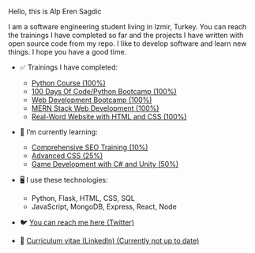 Hello, this is Alp Eren Sagdic

I am a software engineering student living in Izmir, Turkey. You can reach the trainings I have completed so far
and the projects I have written with open source code from my repo. I like to develop software and learn new things. 
I hope you have a good time.


- ✅ Trainings I have completed:
  + <a href="https://www.udemy.com/course/sifirdan-ileri-seviyeye-python/">Python Course (100%)</a>
  + <a href="https://www.udemy.com/course/100-days-of-code/">100 Days Of Code/Python Bootcamp (100%)</a>
  + <a href="https://www.udemy.com/course/the-complete-web-development-bootcamp/">Web Development Bootcamp (100%)</a>
  + <a href="https://www.udemy.com/course/react-nodejs-express-mongodb-the-mern-fullstack-guide/">MERN Stack Web Development (100%)</a>
  + <a href="https://www.udemy.com/course/design-and-develop-a-killer-website-with-html5-and-css3/">Real-Word Website with HTML and CSS (100%)</a>

- 🌱 I’m currently learning:
  + <a href="https://www.udemy.com/course/seo-get-to-number1-in-google-search/">Comprehensive SEO Training (10%)</a>
  + <a href="https://www.udemy.com/course/advanced-css-and-sass/">Advanced CSS (25%)</a>
  + <a href="https://www.udemy.com/course/unitycourse/">Game Development with C# and Unity (50%)</a>
  
- 🖥️ I use these technologies:
  + Python, Flask, HTML, CSS, SQL
  + JavaScript, MongoDB, Express, React, Node
    
- 🐦 <a href="https://twitter.com/AlpSgdc">You can reach me here (Twitter)</a>
- 📝 <a href="https://www.linkedin.com/in/alp-eren-sağdıç-874987276/">Curriculum vitae (LinkedIn) (Currently not up to date)</a>

